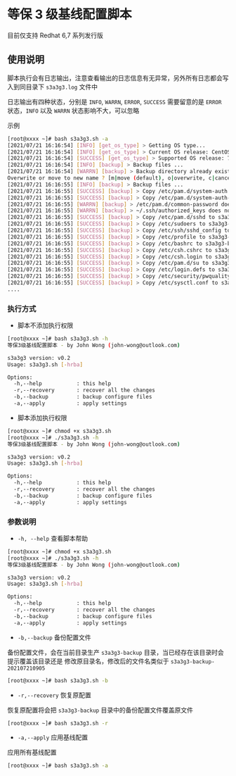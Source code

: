 # 等保 3 级基线配置脚本

目前仅支持 Redhat 6,7 系列发行版

## 使用说明

脚本执行会有日志输出，注意查看输出的日志信息有无异常，另外所有日志都会写入到同目录下 `s3a3g3.log` 文件中

日志输出有四种状态，分别是 `INFO`, `WARRN`, `ERROR`, `SUCCESS`
需要留意的是 `ERROR` 状态，`INFO` 以及 `WARRN` 状态影响不大，可以忽略

示例

```bash
[root@xxxx ~]# bash s3a3g3.sh -a
[2021/07/21 16:16:54] [INFO] [get_os_type] > Getting OS type...
[2021/07/21 16:16:54] [INFO] [get_os_type] > Current OS release: CentOS Linux 7 (Core)
[2021/07/21 16:16:54] [SUCCESS] [get_os_type] > Supported OS release: 7
[2021/07/21 16:16:54] [INFO] [backup] > Backup files ...
[2021/07/21 16:16:54] [WARRN] [backup] > Backup directory already exists...
Overwrite or move to new name ? [m|move (default), o|overwrite, c|cancel] > m
[2021/07/21 16:16:55] [INFO] [backup] > Backup files ...
[2021/07/21 16:16:55] [SUCCESS] [backup] > Copy /etc/pam.d/system-auth to s3a3g3-backup/system-auth.bak
[2021/07/21 16:16:55] [SUCCESS] [backup] > Copy /etc/pam.d/system-auth-ac to s3a3g3-backup/system-auth-ac.bak
[2021/07/21 16:16:55] [WARRN] [backup] > /etc/pam.d/common-password does not exist
[2021/07/21 16:16:55] [WARRN] [backup] > ~/.ssh/authorized_keys does not exist
[2021/07/21 16:16:55] [SUCCESS] [backup] > Copy /etc/pam.d/sshd to s3a3g3-backup/sshd.bak
[2021/07/21 16:16:55] [SUCCESS] [backup] > Copy /etc/sudoers to s3a3g3-backup/sudoers.bak
[2021/07/21 16:16:55] [SUCCESS] [backup] > Copy /etc/ssh/sshd_config to s3a3g3-backup/sshd_config.bak
[2021/07/21 16:16:55] [SUCCESS] [backup] > Copy /etc/profile to s3a3g3-backup/profile.bak
[2021/07/21 16:16:55] [SUCCESS] [backup] > Copy /etc/bashrc to s3a3g3-backup/bashrc.bak
[2021/07/21 16:16:55] [SUCCESS] [backup] > Copy /etc/csh.cshrc to s3a3g3-backup/csh.cshrc.bak
[2021/07/21 16:16:55] [SUCCESS] [backup] > Copy /etc/csh.login to s3a3g3-backup/csh.login.bak
[2021/07/21 16:16:55] [SUCCESS] [backup] > Copy /etc/pam.d/su to s3a3g3-backup/su.bak
[2021/07/21 16:16:55] [SUCCESS] [backup] > Copy /etc/login.defs to s3a3g3-backup/login.defs.bak
[2021/07/21 16:16:55] [SUCCESS] [backup] > Copy /etc/security/pwquality.conf to s3a3g3-backup/pwquality.conf.bak
[2021/07/21 16:16:55] [SUCCESS] [backup] > Copy /etc/sysctl.conf to s3a3g3-backup/sysctl.conf.bak
....
```

### 执行方式

* 脚本不添加执行权限
  
```bash
[root@xxxx ~]# bash s3a3g3.sh -h
等保3级基线配置脚本 - by John Wong (john-wong@outlook.com)

s3a3g3 version: v0.2
Usage: s3a3g3.sh [-hrba]

Options:
  -h,--help           : this help
  -r,--recovery       : recover all the changes
  -b,--backup         : backup configure files
  -a,--apply          : apply settings

```

* 脚本添加执行权限

```bash
[root@xxxx ~]# chmod +x s3a3g3.sh
[root@xxxx ~]# ./s3a3g3.sh -h
等保3级基线配置脚本 - by John Wong (john-wong@outlook.com)

s3a3g3 version: v0.2
Usage: s3a3g3.sh [-hrba]

Options:
  -h,--help           : this help
  -r,--recovery       : recover all the changes
  -b,--backup         : backup configure files
  -a,--apply          : apply settings

```

### 参数说明

* `-h, --help` 查看脚本帮助

```bash
[root@xxxx ~]# chmod +x s3a3g3.sh
[root@xxxx ~]# ./s3a3g3.sh -h
等保3级基线配置脚本 - by John Wong (john-wong@outlook.com)

s3a3g3 version: v0.2
Usage: s3a3g3.sh [-hrba]

Options:
  -h,--help           : this help
  -r,--recovery       : recover all the changes
  -b,--backup         : backup configure files
  -a,--apply          : apply settings

```

* `-b,--backup` 备份配置文件

备份配置文件，会在当前目录生产 `s3a3g3-backup` 目录，当已经存在该目录时会提示覆盖该目录还是
修改原目录名，修改后的文件名类似于 `s3a3g3-backup-202107210905`

```bash
[root@xxxx ~]# bash s3a3g3.sh -b
```

* `-r,--recovery` 恢复原配置

恢复原配置将会把 `s3a3g3-backup` 目录中的备份配置文件覆盖原文件

```bash
[root@xxxx ~]# bash s3a3g3.sh -r
```

* `-a,--apply` 应用基线配置

应用所有基线配置

```bash
[root@xxxx ~]# bash s3a3g3.sh -a
```
